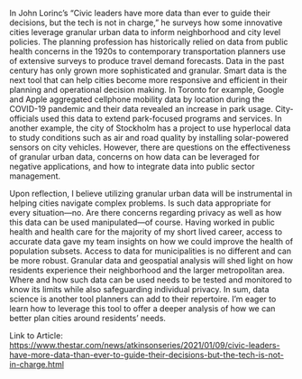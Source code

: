 In John Lorinc’s “Civic leaders have more data than ever to guide their decisions, but the tech is not in charge,” he surveys how some innovative cities leverage granular urban data to inform neighborhood and city level policies. The planning profession has historically relied on data from public health concerns in the 1920s to contemporary transportation planners use of extensive surveys to produce travel demand forecasts. Data in the past century has only grown more sophisticated and granular. Smart data is the next tool that can help cities become more responsive and efficient in their planning and operational decision making. In Toronto for example, Google and Apple aggregated cellphone mobility data by location during the COVID-19 pandemic and their data revealed an increase in park usage. City-officials used this data to extend park-focused programs and services. In another example, the city of Stockholm has a project to use hyperlocal data to study conditions such as air and road quality by installing solar-powered sensors on city vehicles. However, there are questions on the effectiveness of granular urban data, concerns on how data can be leveraged for negative applications, and how to integrate data into public sector management. 

Upon reflection, I believe utilizing granular urban data will be instrumental in helping cities navigate complex problems. Is such data appropriate for every situation—no. Are there concerns regarding privacy as well as how this data can be used manipulated—of course. Having worked in public health and health care for the majority of my short lived career, access to accurate data gave my team insights on how we could improve the health of population subsets. Access to data for municipalities is no different and can be more robust. Granular data and geospatial analysis will shed light on how residents experience their neighborhood and the larger metropolitan area. Where and how such data can be used needs to be tested and monitored to know its limits while also safeguarding individual privacy. In sum, data science is another tool planners can add to their repertoire. I’m eager to learn how to leverage this tool to offer a deeper analysis of how we can better plan cities around residents’ needs. 

Link to Article: https://www.thestar.com/news/atkinsonseries/2021/01/09/civic-leaders-have-more-data-than-ever-to-guide-their-decisions-but-the-tech-is-not-in-charge.html 
